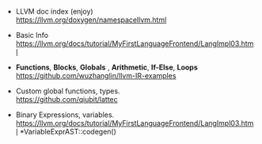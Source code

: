 - LLVM doc index (enjoy)  
    https://llvm.org/doxygen/namespacellvm.html

- Basic Info  
    https://llvm.org/docs/tutorial/MyFirstLanguageFrontend/LangImpl03.html

- **Functions**, **Blocks**, **Globals** , **Arithmetic**, **If-Else**, **Loops**  
    https://github.com/wuzhanglin/llvm-IR-examples

- Custom global functions, types.  
    https://github.com/qiubit/lattec

- Binary Expressions, variables.  
    https://llvm.org/docs/tutorial/MyFirstLanguageFrontend/LangImpl03.html *VariableExprAST::codegen()
